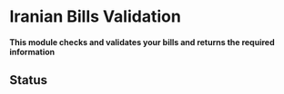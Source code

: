 # Iranian Bills Validation
#### This module checks and validates your bills and returns the required information

## Status

